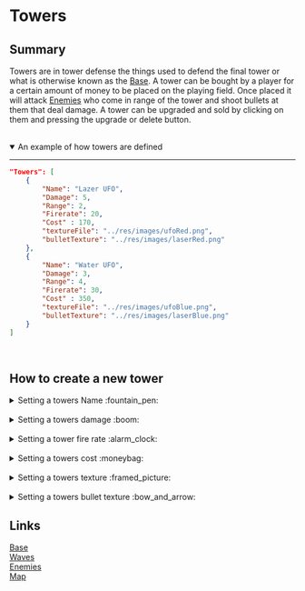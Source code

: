 
# Towers

## Summary
Towers are in tower defense the things used to defend the final tower or what is otherwise known as the [Base](/DaanZVW/TowerDefense/blob/master/res/configfiles/Base.md). A tower can be bought  by a player for a certain amount of money to be placed on the playing field. Once placed it will attack [Enemies](/DaanZVW/TowerDefense/blob/master/res/configfiles/Enemies.md) who come in range of the tower and shoot bullets at them that deal damage. A tower can be upgraded and sold by clicking on them and pressing the upgrade or delete button. 

<br>
<details open>
<summary> An example of how towers are defined</summary>

---
```json
"Towers": [
    {
        "Name": "Lazer UFO",
        "Damage": 5,
        "Range": 2,
        "Firerate": 20,
        "Cost" : 170,
        "textureFile": "../res/images/ufoRed.png",
        "bulletTexture": "../res/images/laserRed.png"
    },
    {
        "Name": "Water UFO",
        "Damage": 3,
        "Range": 4,
        "Firerate": 30,
        "Cost" : 350,
        "textureFile": "../res/images/ufoBlue.png",
        "bulletTexture": "../res/images/laserBlue.png"
    }
]
```
</details>

<br>

## How to create a new tower

<details>
<summary> Setting a towers Name :fountain_pen: </summary>
Add a property "Name" to your tower and give it a value of your desired name.
<br>

* Default value is None
* Type value is string

```json
"Towers": [
    {...},
    {
    "Name": "Water UFO"
    }
]
```

</details>
<br>

<details>
<summary> Setting a towers damage :boom: </summary>

Add a propery "Damage" and set the value to your desired damage.
<br>

* Default value is 0
* Type value is float

```json
"Towers": [
    {...},
    {
    "Name": "Water UFO",
    "Damage":10
    }
]
```

</details>
<br>

<details>
<summary> Setting a tower fire rate :alarm_clock: </summary>

Add a propery "Firerate" and set the value to your desired fire rate.
<br>

* The fire rate is in rounds per minute
* Default value is 0
* Type value is float

```json
"Towers": [
    {...},
    {
    "Name": "Water UFO",
    "Damage":10,
    "Firerate":20
    }
]
```

</details>
<br>

<details>
<summary> Setting a towers cost :moneybag: </summary>

Add a propery "Cost" and set the value to your desired price.
<br>

* Default value is 0
* Type value is unsigned int

```json
"Towers": [
    {...},
    {
    "Name": "Water UFO",
    "Damage":10,
    "Firerate":20,
    "Cost":100
    }
]
```

</details>
<br>

<details>
<summary> Setting a towers texture :framed_picture: </summary>

Add a propery "TextureFile" and set the value to your desired texture's file location.
<br>

* There is no default value and crashes the game if none is provided
* Type value is string

```json
"Towers": [
    {...},
    {
    "Name": "Water UFO",
    "Damage":10,
    "Firerate":20,
    "Cost":100,
    "textureFile": "../res/images/ufoRed.png"
    }
]
```

</details>
<br>

<details>
<summary> Setting a towers bullet texture :bow_and_arrow: </summary>

Add a propery "BulletTexture" and set the value to your desired texture's file location.
<br>

* There is no default value and crashes the game if none is provided
* Type value is string

```json
"Towers": [
    {...},
    {
    "Name": "Water UFO",
    "Damage":10,
    "Firerate":20,
    "Cost":100,
    "textureFile": "../res/images/ufoRed.png",
    "bulletTexture": "../res/images/laserBlue.png"
    }
]
```

</details>

## Links

[Base](/res/configfiles/Base.md)
<br>
[Waves](/res/configfiles/Waves.md)
<br>
[Enemies](/res/configfiles/Enemies.md)
<br>
[Map](/res/configfiles/Map.md)

